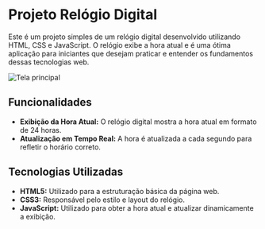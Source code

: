 <h1>Projeto Relógio Digital</h1>

<p>Este é um projeto simples de um relógio digital desenvolvido utilizando HTML, CSS e JavaScript. O relógio exibe a hora atual e é uma ótima aplicação para iniciantes que desejam praticar e entender os fundamentos dessas tecnologias web.</p>

<img src="relogio-digital/tela.jpg" alt="Tela principal">

<h2>Funcionalidades</h2>
    <ul>
        <li><strong>Exibição da Hora Atual:</strong> O relógio digital mostra a hora atual em formato de 24 horas.</li>
        <li><strong>Atualização em Tempo Real:</strong> A hora é atualizada a cada segundo para refletir o horário correto.</li>
    </ul>

  <h2>Tecnologias Utilizadas</h2>
    <ul>
        <li><strong>HTML5:</strong> Utilizado para a estruturação básica da página web.</li>
        <li><strong>CSS3:</strong> Responsável pelo estilo e layout do relógio.</li>
        <li><strong>JavaScript:</strong> Utilizado para obter a hora atual e atualizar dinamicamente a exibição.</li>
    </ul>

